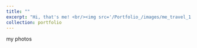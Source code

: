 ```yaml
---
title: ""
excerpt: "Hi, that's me! <br/><img src='/Portfolio_/images/me_travel_1.jpg'>"
collection: portfolio
---
```


my photos
